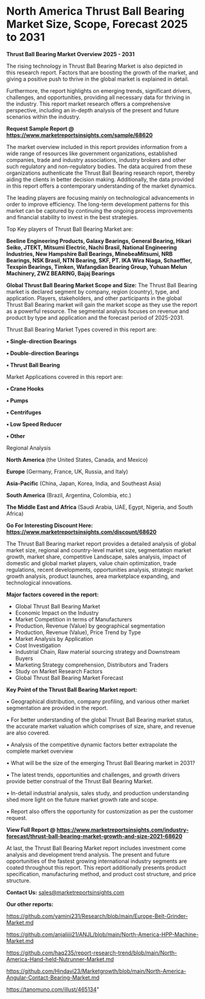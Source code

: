  # North America Thrust Ball Bearing Market Size, Scope, Forecast 2025 to 2031

<Strong> Thrust Ball Bearing Market Overview 2025 - 2031</strong>

The rising technology in Thrust Ball Bearing Market is also depicted in this research report. Factors that are boosting the growth of the market, and giving a positive push to thrive in the global market is explained in detail.

Furthermore, the report highlights on emerging trends, significant drivers, challenges, and opportunities, providing all necessary data for thriving in the industry. This report market research offers a comprehensive perspective, including an in-depth analysis of the present and future scenarios within the industry.

<strong>Request Sample Report @ <a href=https://www.marketreportsinsights.com/sample/68620>https://www.marketreportsinsights.com/sample/68620</a></strong>

The market overview included in this report provides information from a wide range of resources like government organizations, established companies, trade and industry associations, industry brokers and other such regulatory and non-regulatory bodies. The data acquired from these organizations authenticate the Thrust Ball Bearing research report, thereby aiding the clients in better decision making. Additionally, the data provided in this report offers a contemporary understanding of the market dynamics.

The leading players are focusing mainly on technological advancements in order to improve efficiency. The long-term development patterns for this market can be captured by continuing the ongoing process improvements and financial stability to invest in the best strategies.

Top Key players of Thrust Ball Bearing Market are:

<strong>Beeline Engineering Products, Galaxy Bearings, General Bearing, Hikari Seiko, JTEKT, Mitsumi Electric, Nachi Brasil, National Engineering Industries, New Hampshire Ball Bearings, MinebeaMitsumi, NRB Bearings, NSK Brasil, NTN Bearing, SKF, PT. IKA Wira Niaga, Schaeffler, Texspin Bearings, Timken, Wafangdian Bearing Group, Yuhuan Melun Machinery, ZWZ BEARING, Bajaj Bearings</strong>

<strong><b>Global Thrust Ball Bearing Market Scope and Size:</b></strong>
The Thrust Ball Bearing market is declared segment by company, region (country), type, and application. Players, stakeholders, and other participants in the global Thrust Ball Bearing market will gain the market scope as they use the report as a powerful resource. The segmental analysis focuses on revenue and product by type and application and the forecast period of 2025-2031.

Thrust Ball Bearing Market Types covered in this report are:

<strong>• Single-direction Bearings

• Double-direction Bearings

• Thrust Ball Bearing</strong>

Market Applications covered in this report are:

<strong>• Crane Hooks

• Pumps

• Centrifuges

• Low Speed Reducer

• Other</strong> 

Regional Analysis

<strong>North America</strong> (the United States, Canada, and Mexico)

<strong>Europe</strong> (Germany, France, UK, Russia, and Italy)

<strong>Asia-Pacific</strong> (China, Japan, Korea, India, and Southeast Asia)

<strong>South America</strong> (Brazil, Argentina, Colombia, etc.)

<strong>The Middle East and Africa</strong> (Saudi Arabia, UAE, Egypt, Nigeria, and South Africa)

<strong>Go For Interesting Discount Here: <a href=https://www.marketreportsinsights.com/discount/68620>https://www.marketreportsinsights.com/discount/68620</a></strong>

The Thrust Ball Bearing market report provides a detailed analysis of global market size, regional and country-level market size, segmentation market growth, market share, competitive Landscape, sales analysis, impact of domestic and global market players, value chain optimization, trade regulations, recent developments, opportunities analysis, strategic market growth analysis, product launches, area marketplace expanding, and technological innovations.

<strong><b>Major factors covered in the report:</b></strong>
<ul>
  <li>Global Thrust Ball Bearing Market </li>
  <li>Economic Impact on the Industry</li>
  <li>Market Competition in terms of Manufacturers</li>
  <li>Production, Revenue (Value) by geographical segmentation</li>
  <li>Production, Revenue (Value), Price Trend by Type</li>
  <li>Market Analysis by Application</li>
  <li>Cost Investigation</li>
  <li>Industrial Chain, Raw material sourcing strategy and Downstream Buyers</li>
  <li>Marketing Strategy comprehension, Distributors and Traders</li>
  <li>Study on Market Research Factors</li>
  <li>Global Thrust Ball Bearing Market Forecast</li>
</ul>

<strong><b>Key Point of the Thrust Ball Bearing Market report:</b></strong>

• Geographical distribution, company profiling, and various other market segmentation are provided in the report.

• For better understanding of the global Thrust Ball Bearing market status, the accurate market valuation which comprises of size, share, and revenue are also covered.

• Analysis of the competitive dynamic factors better extrapolate the complete market overview

• What will be the size of the emerging Thrust Ball Bearing market in 2031?

• The latest trends, opportunities and challenges, and growth drivers provide better construal of the Thrust Ball Bearing Market.

• In-detail industrial analysis, sales study, and production understanding shed more light on the future market growth rate and scope.

• Report also offers the opportunity for customization as per the customer request.

<strong><b>View Full Report @ <a href=https://www.marketreportsinsights.com/industry-forecast/thrust-ball-bearing-market-growth-and-size-2021-68620>https://www.marketreportsinsights.com/industry-forecast/thrust-ball-bearing-market-growth-and-size-2021-68620</a></b></strong>


At last, the Thrust Ball Bearing Market report includes investment come analysis and development trend analysis. The present and future opportunities of the fastest growing international industry segments are coated throughout this report. This report additionally presents product specification, manufacturing method, and product cost structure, and price structure.

<strong>Contact Us:</strong>
sales@marketreportsinsights.com

<strong>Our other reports:</strong>

<a href=https://github.com/yamini231/Research/blob/main/Europe-Belt-Grinder-Market.md>https://github.com/yamini231/Research/blob/main/Europe-Belt-Grinder-Market.md</a>

<a href=https://github.com/anjaliiii21/ANJL/blob/main/North-America-HPP-Machine-Market.md>https://github.com/anjaliiii21/ANJL/blob/main/North-America-HPP-Machine-Market.md</a>

<a href=https://github.com/haq235/report-research-trend/blob/main/North-America-Hand-held-Nutrunner-Market.md>https://github.com/haq235/report-research-trend/blob/main/North-America-Hand-held-Nutrunner-Market.md</a>

<a href=https://github.com/Hindavi23/Marketgrowth/blob/main/North-America-Angular-Contact-Bearing-Market.md>https://github.com/Hindavi23/Marketgrowth/blob/main/North-America-Angular-Contact-Bearing-Market.md</a>

<a href=https://tanomuno.com/illust/465134>https://tanomuno.com/illust/465134</a>"
